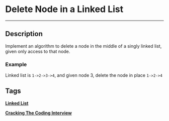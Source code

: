 # Delete Node in a Linked List
-----
## Description
Implement an algorithm to delete a node in the middle of a singly linked list, given only access to that node.

### Example
Linked list is ```1->2->3->4```, and given node 3, delete the node in place ```1->2->4```

## Tags
**[Linked List](http://www.lintcode.com/tag/linked-list/)**

**[Cracking The Coding Interview](http://www.lintcode.com/tag/cracking-the-coding-interview//)**
